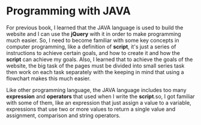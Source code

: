 # Programming with JAVA  

  

For previous book, I learned that the JAVA language is used to build the website and I can use the **jQuery** with it in order to make programming much easier. So, I need to become familiar with some key concepts in computer programming, like a definition of **script**, it's just a series of instructions to achieve certain goals, and how to create it and how the **script** can achieve my goals. Also, I learned that to achieve the goals of the website, the big task of the pages must be divided into small series task then work on each task separately with the keeping in mind that using a flowchart makes this much easier.  

  

Like other programming language, the JAVA language includes too many **expression** and **operators** that used when I write the **script**.so, I got familiar with some of them, like an expression that just assign a value to a variable, expressions that use two or more values to return a single value and assignment, comparison and string operators. 